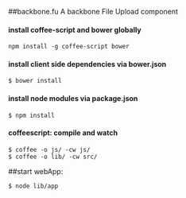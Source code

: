 ##backbone.fu
A backbone File Upload component

#### install coffee-script and bower globally
```
npm install -g coffee-script bower
```

#### install client side dependencies via bower.json
```
$ bower install
```

#### install node modules via package.json
```
$ npm install
```

#### coffeescript: compile and watch
```
$ coffee -o js/ -cw js/
$ coffee -o lib/ -cw src/
```

##start webApp:
```
$ node lib/app
```